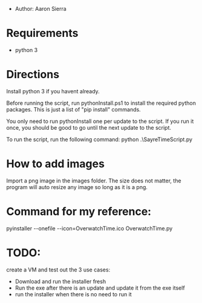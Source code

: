 - Author: Aaron Sierra

# Requirements

- python 3

# Directions

Install python 3 if you havent already.

Before running the script, run pythonInstall.ps1 to install the required python packages.
This is just a list of "pip install" commands.

You only need to run pythonInstall one per update to the script. If you run it
once, you should be good to go until the next update to the script.

To run the script, run the following command:
python .\SayreTimeScript.py

# How to add images

Import a png image in the images folder. The size does not matter, the program will
auto resize any image so long as it is a png.


# Command for my reference:
pyinstaller --onefile --icon=OverwatchTime.ico OverwatchTime.py

# TODO:
create a VM and test out the 3 use cases:
- Download and run the installer fresh
- Run the exe after there is an update and update it from the exe itself
- run the installer when there is no need to run it